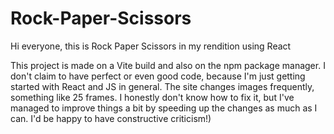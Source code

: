 # Rock-Paper-Scissors
Hi everyone, this is Rock Paper Scissors in my rendition using React

This project is made on a Vite build and also on the npm package manager.
I don't claim to have perfect or even good code, because I'm just getting started with React and JS in general.
The site changes images frequently, something like 25 frames. I honestly don't know how to fix it, but I've managed to improve things a bit by speeding up the changes as much as I can.
I'd be happy to have constructive criticism!)
